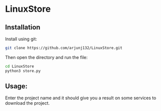 # LinuxStore


## Installation

Install using git:

```bash
git clone https://github.com/arjunj132/LinuxStore.git
```

Then open the directory and run the file:

```bash
cd LinuxStore
python3 store.py
```

## Usage:

Enter the project name and it should give you a result on some services to download the project.